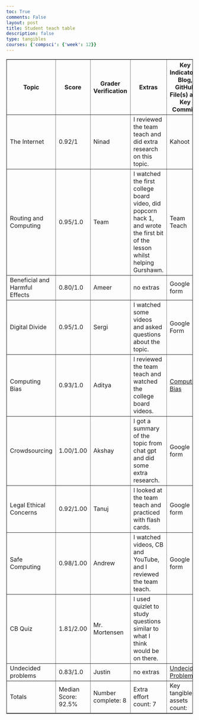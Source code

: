 ```yaml
---
toc: True
comments: False
layout: post
title: Student teach table
description: false
type: tangibles
courses: {'compsci': {'week': 12}}
---
```


<table border="1">
  <thead>
    <tr>
      <th>Topic</th>
      <th>Score</th>
      <th>Grader Verification</th>
      <th>Extras</th>
      <th>Key Indicators: Blog, GitHub File(s) and Key Commits</th>
    </tr>
  </thead>
  <tbody>
    <tr>
      <td>The Internet</td>
      <td>0.92/1</td>
      <td>Ninad</td>
      <td>I reviewed the team teach and did extra research on this topic.</td>
      <td>Kahoot</td>
      <td></td>
    </tr>
    <tr>
      <td>Routing and Computing</td>
      <td>0.95/1.0</td>
      <td>Team</td>
      <td>I watched the first college board video, did popcorn hack 1, and wrote the first bit of the lesson whilst helping Gurshawn.</td>
      <td>Team Teach</td>
      <td></td>
    </tr>
    <tr>
      <td>Beneficial and Harmful Effects</td>
      <td>0.80/1.0</td>
      <td>Ameer</td>
      <td>no extras</td>
      <td>Google form</td>
      <td></td>
    </tr>
    <tr>
      <td>Digital Divide</td>
      <td>0.95/1.0</td>
      <td>Sergi</td>
      <td>I watched some videos and asked questions about the topic.</td>
      <td>Google Form</td>
      <td></td>
    </tr>
    <tr>
      <td>Computing Bias</td>
      <td>0.93/1.0</td>
      <td>Aditya</td>
      <td>I reviewed the team teach and watched the college board videos.</td>
      <td><a href="https://nighthawkcoders.github.io/teacher_portfolio//2023/12/11/P2_student_Computing-Bias_IPYNB_2_.html">Computing Bias</a></td>
      <td></td>
    </tr>
    <tr>
      <td>Crowdsourcing</td>
      <td>1.00/1.00</td>
      <td>Akshay</td>
      <td>I got a summary of the topic from chat gpt and did some extra research.</td>
      <td>Google form</td>
      <td></td>
    </tr>
    <tr>
      <td>Legal Ethical Concerns</td>
      <td>0.92/1.00</td>
      <td>Tanuj</td>
      <td>I looked at the team teach and practiced with flash cards.</td>
      <td>Google form</td>
      <td></td>
    </tr>
    <tr>
      <td>Safe Computing</td>
      <td>0.98/1.00</td>
      <td>Andrew</td>
      <td>I watched videos, CB and YouTube, and I reviewed the team teach.</td>
      <td>Google form</td>
      <td></td>
    </tr>
    <tr>
      <td>CB Quiz</td>
      <td>1.81/2.00</td>
      <td>Mr. Mortensen</td>
      <td>I used quizlet to study questions similar to what I think would be on there.</td>
      <td></td>
      <td></td>
    </tr>
    <tr>
        <td>Undecided problems</td>
      <td>0.83/1.0</td>
      <td>Justin</td>
      <td>no extras</td>
      <td><a href="https://nighthawkcoders.github.io/teacher_portfolio//2023/12/13/P2_student_UndecidedProblems_IPYNB_2_.html">Undecided Problems</a>
</td>
      <td></td>
    </tr>
    <tr>
      <td>Totals</td>
      <td>Median Score: 92.5%</td>
      <td>Number complete: 8</td>
      <td>Extra effort count: 7</td>
      <td>Key tangible assets count:</td>
      <td></td>
    </tr>
  </tbody>
</table>
